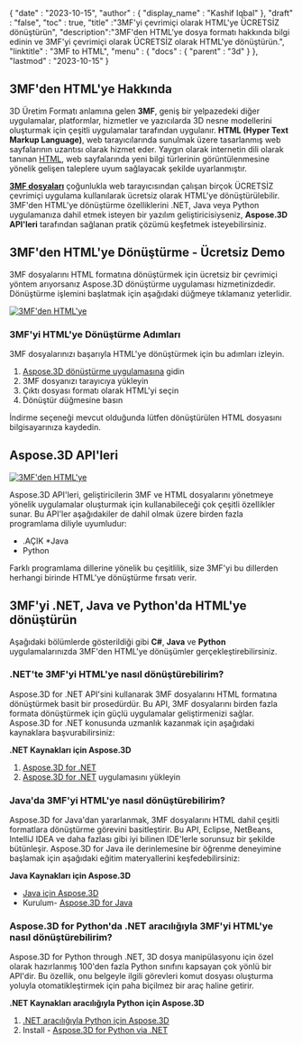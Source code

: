 {
  "date" : "2023-10-15",
  "author" : {
    "display_name" : "Kashif Iqbal"
},
  "draft" : "false",
  "toc" : true,
  "title" :"3MF'yi çevrimiçi olarak HTML'ye ÜCRETSİZ dönüştürün",
  "description":"3MF'den HTML'ye dosya formatı hakkında bilgi edinin ve 3MF'yi çevrimiçi olarak ÜCRETSİZ olarak HTML'ye dönüştürün.",
  "linktitle" : "3MF to HTML",
  "menu" : {
    "docs" : {
      "parent" : "3d"
}
},
  "lastmod" : "2023-10-15"
}

## 3MF'den HTML'ye Hakkında

3D Üretim Formatı anlamına gelen **3MF**, geniş bir yelpazedeki diğer uygulamalar, platformlar, hizmetler ve yazıcılarda 3D nesne modellerini oluşturmak için çeşitli uygulamalar tarafından uygulanır. **HTML (Hyper Text Markup Language)**, web tarayıcılarında sunulmak üzere tasarlanmış web sayfalarının uzantısı olarak hizmet eder. Yaygın olarak internetin dili olarak tanınan [HTML](/tr/web/html/), web sayfalarında yeni bilgi türlerinin görüntülenmesine yönelik gelişen taleplere uyum sağlayacak şekilde uyarlanmıştır.

**[3MF dosyaları](/tr/3d/3mf/)** çoğunlukla web tarayıcısından çalışan birçok ÜCRETSİZ çevrimiçi uygulama kullanılarak ücretsiz olarak HTML'ye dönüştürülebilir. 3MF'den HTML'ye dönüştürme özelliklerini .NET, Java veya Python uygulamanıza dahil etmek isteyen bir yazılım geliştiricisiyseniz, **Aspose.3D API'leri** tarafından sağlanan pratik çözümü keşfetmek isteyebilirsiniz.

## 3MF'den HTML'ye Dönüştürme - Ücretsiz Demo

3MF dosyalarını HTML formatına dönüştürmek için ücretsiz bir çevrimiçi yöntem arıyorsanız Aspose.3D dönüştürme uygulaması hizmetinizdedir. Dönüştürme işlemini başlatmak için aşağıdaki düğmeye tıklamanız yeterlidir.

[![3MF'den HTML'ye](../3mf-to-html.png)](https://products.aspose.app/3d/conversion/3mf-to-html)

### 3MF'yi HTML'ye Dönüştürme Adımları

3MF dosyalarınızı başarıyla HTML'ye dönüştürmek için bu adımları izleyin.

1. [Aspose.3D dönüştürme uygulamasına](https://products.aspose.app/3d/conversion/3MF-to-html) gidin
1. 3MF dosyanızı tarayıcıya yükleyin
1. Çıktı dosyası formatı olarak HTML'yi seçin
1. Dönüştür düğmesine basın

İndirme seçeneği mevcut olduğunda lütfen dönüştürülen HTML dosyasını bilgisayarınıza kaydedin.

## Aspose.3D API'leri

[![3MF'den HTML'ye](../try-aspose-3d.png)](https://products.aspose.com/3d/)

Aspose.3D API'leri, geliştiricilerin 3MF ve HTML dosyalarını yönetmeye yönelik uygulamalar oluşturmak için kullanabileceği çok çeşitli özellikler sunar. Bu API'ler aşağıdakiler de dahil olmak üzere birden fazla programlama diliyle uyumludur:

* .AÇIK
*Java
* Python

Farklı programlama dillerine yönelik bu çeşitlilik, size 3MF'yi bu dillerden herhangi birinde HTML'ye dönüştürme fırsatı verir.

## 3MF'yi .NET, Java ve Python'da HTML'ye dönüştürün

Aşağıdaki bölümlerde gösterildiği gibi **C#**, **Java** ve **Python** uygulamalarınızda 3MF'den HTML'ye dönüşümler gerçekleştirebilirsiniz.

### .NET'te 3MF'yi HTML'ye nasıl dönüştürebilirim?

Aspose.3D for .NET API'sini kullanarak 3MF dosyalarını HTML formatına dönüştürmek basit bir prosedürdür. Bu API, 3MF dosyalarını birden fazla formata dönüştürmek için güçlü uygulamalar geliştirmenizi sağlar. Aspose.3D for .NET konusunda uzmanlık kazanmak için aşağıdaki kaynaklara başvurabilirsiniz:

**.NET Kaynakları için Aspose.3D**

1. [Aspose.3D for .NET](https://products.aspose.com/3d/net/)
1. [Aspose.3D for .NET](https://docs.aspose.com/3d/net/installation/) uygulamasını yükleyin

### Java'da 3MF'yi HTML'ye nasıl dönüştürebilirim?

Aspose.3D for Java'dan yararlanmak, 3MF dosyalarını HTML dahil çeşitli formatlara dönüştürme görevini basitleştirir. Bu API, Eclipse, NetBeans, IntelliJ IDEA ve daha fazlası gibi iyi bilinen IDE'lerle sorunsuz bir şekilde bütünleşir. Aspose.3D for Java ile derinlemesine bir öğrenme deneyimine başlamak için aşağıdaki eğitim materyallerini keşfedebilirsiniz:

**Java Kaynakları için Aspose.3D**

* [Java için Aspose.3D](https://products.aspose.com/3d/java/)
* Kurulum- [Aspose.3D for Java](https://docs.aspose.com/3d/java/installation/)

### Aspose.3D for Python'da .NET aracılığıyla 3MF'yi HTML'ye nasıl dönüştürebilirim?

Aspose.3D for Python through .NET, 3D dosya manipülasyonu için özel olarak hazırlanmış 100'den fazla Python sınıfını kapsayan çok yönlü bir API'dir. Bu özellik, onu belgeyle ilgili görevleri komut dosyası oluşturma yoluyla otomatikleştirmek için paha biçilmez bir araç haline getirir.

**.NET Kaynakları aracılığıyla Python için Aspose.3D**

1. [.NET aracılığıyla Python için Aspose.3D](https://products.aspose.com/3d/python-net/)
1. Install - [Aspose.3D for Python via .NET](https://releases.aspose.com/3d/python-net/)
